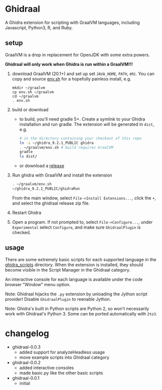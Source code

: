 # Ghidraal

A Ghidra extension for scripting with GraalVM languages, including Javascript, Python3, R, and Ruby.

## setup

GraalVM is a drop in replacement for OpenJDK with some extra powers.

**Ghidraal will only work when Ghidra is run within a GraalVM!!!**


1. download GraalVM (20.1+) and set up set `JAVA_HOME`, `PATH`, etc.  You can
   copy and source [env.sh](/env.sh) for a hopefully painless install, e.g.
    ```
    mkdir ~/graalvm
    cp env.sh ~/graalvm
    cd ~/graalvm
    . env.sh
    ```

2. build or download
    - to build, you'll need gradle 5+.  Create a symlink to your Ghidra
      installation and run gradle.  The extension will be generated in `dist`,
      e.g.
        ```bash
        # in the directory containing your checkout of this repo 
        ln -s ~/ghidra_9.2.1_PUBLIC ghidra
        . ~/graalvm/env.sh # build requires GraalVM
        gradle
        ls dist/
        ```
    - or download a [release](/../../releases)

3. Run ghidra with GraalVM and install the extension
    ```bash
    . ~/graalvm/env.sh
    ~/ghidra_9.2.1_PUBLIC/ghidraRun
    ```
    From the main window, select `File->Install Extensions...`, click the `+`,
    and select the ghidraal release zip file.

4. Restart Ghidra

5. Open a program.  If not prompted to, select `File->Configure...`, under
   `Experimental` select `Configure`, and make sure `GhidraalPlugin` is
   checked.

## usage

There are some extremely basic scripts for each supported language in the
[ghidra_scripts](/ghidra_scripts) directory.  When the extension is installed,
they should become visible in the Script Manager in the Ghidraal category.

An interactive console for each language is available under the code browser "Window"
menu option.

Note: Ghidraal hijacks the `.py` extension by unloading the Jython script
provider!  Disable `GhidraalPlugin` to reenable Jython.

Note: Ghidra's built in Python scripts are Python 2, so won't necessarily work
with Ghidraal's Python 3.  Some can be ported automatically with `2to3`.



# changelog

- ghidraal-0.0.3
    - added support for analyzeHeadless usage
    - move example scripts into Ghidraal category
- ghidraal-0.0.2
    - added interactive consoles
    - made basic.py like the other basic scripts
- ghidraal-0.0.1
    - initial

